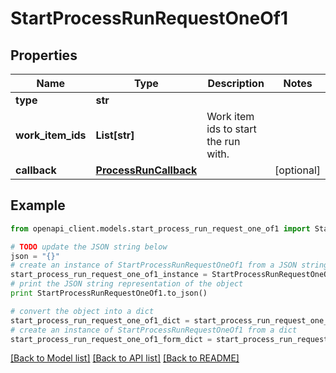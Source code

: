 # StartProcessRunRequestOneOf1


## Properties
Name | Type | Description | Notes
------------ | ------------- | ------------- | -------------
**type** | **str** |  | 
**work_item_ids** | **List[str]** | Work item ids to start the run with. | 
**callback** | [**ProcessRunCallback**](ProcessRunCallback.md) |  | [optional] 

## Example

```python
from openapi_client.models.start_process_run_request_one_of1 import StartProcessRunRequestOneOf1

# TODO update the JSON string below
json = "{}"
# create an instance of StartProcessRunRequestOneOf1 from a JSON string
start_process_run_request_one_of1_instance = StartProcessRunRequestOneOf1.from_json(json)
# print the JSON string representation of the object
print StartProcessRunRequestOneOf1.to_json()

# convert the object into a dict
start_process_run_request_one_of1_dict = start_process_run_request_one_of1_instance.to_dict()
# create an instance of StartProcessRunRequestOneOf1 from a dict
start_process_run_request_one_of1_form_dict = start_process_run_request_one_of1.from_dict(start_process_run_request_one_of1_dict)
```
[[Back to Model list]](../README.md#documentation-for-models) [[Back to API list]](../README.md#documentation-for-api-endpoints) [[Back to README]](../README.md)


